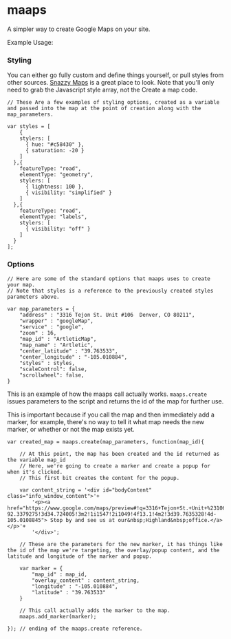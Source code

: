 maaps
=====

A simpler way to create Google Maps on your site.


Example Usage:


### Styling
You can either go fully custom and define things yourself, or pull styles from other sources. [Snazzy Maps](http://snazzymaps.com/) is a great place to look. Note that you'll only need to grab the Javascript style array, not the Create a map code.

```
// These Are a few examples of styling options, created as a variable and passed into the map at the point of creation along with the map_parameters.

var styles = [
	{
    stylers: [
      { hue: "#c58430" },
      { saturation: -20 }
    ]
  },{
    featureType: "road",
    elementType: "geometry",
    stylers: [
      { lightness: 100 },
      { visibility: "simplified" }
    ]
  },{
    featureType: "road",
    elementType: "labels",
    stylers: [
      { visibility: "off" }
    ]
  }
];
```

### Options

```
// Here are some of the standard options that maaps uses to create your map.
// Note that styles is a reference to the previously created styles parameters above.

var map_parameters = {
	"address" : "3316 Tejon St. Unit #106  Denver, CO 80211",
	"wrapper" : "googleMap",
	"service" : "google",
	"zoom" : 16,
	"map_id" : "ArtleticMap",
	"map_name" : "Artletic",
	"center_latitude" : "39.763533",
	"center_longitude" : "-105.010884",
	"styles" : styles,
	"scaleControl": false,
	"scrollwheel": false,
}
```

This is an example of how the maaps call actually works.
`maaps.create` issues parameters to the script and returns the id of the map for further use.

This is important because if you call the map and then immediately add a marker, for example, there's no way to tell it what map needs the new marker, or whether or not the map exists yet.

```
var created_map = maaps.create(map_parameters, function(map_id){

	// At this point, the map has been created and the id returned as the variable map_id
	// Here, we're going to create a marker and create a popup for when it's clicked.
	// This first bit creates the content for the popup.

	var content_string = '<div id="bodyContent" class="info_window_content">'+
	    '<p><a href="https://www.google.com/maps/preview#!q=3316+Tejon+St.+Unit+%23106++Denver%2C+CO+80211&data=!4m15!2m14!1m13!1s0x876c7892efabbee7%3A0x3d887cbadc47b30c!3m8!1m3!1d286661!2d-92.3379275!3d34.724005!3m2!1i1547!2i1049!4f13.1!4m2!3d39.7635328!4d-105.0108845"> Stop by and see us at our&nbsp;Highland&nbsp;office.</a></p>'+
	    '</div>';

	// These are the parameters for the new marker, it has things like the id of the map we're targeting, the overlay/popup content, and the latitude and longitude of the marker and popup.

	var marker = {
		"map_id" : map_id,
		"overlay_content" : content_string,
		"longitude" : "-105.010884",
		"latitude" : "39.763533"
	}

	// This call actually adds the marker to the map.
	maaps.add_marker(marker);

}); // ending of the maaps.create reference.
```
